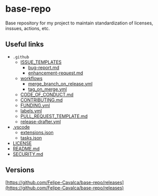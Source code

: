 # base-repo

Base repository for my project to maintain standardization of licenses, inssues, actions, etc.

## Useful links

* `.github`
  * [ISSUE_TEMPLATES](.github/ISSUE_TEMPLATE/)
    * [bug-report.md](.github/ISSUE_TEMPLATE/bug-report.md)
    * [enhancement-request.md](.github/ISSUE_TEMPLATE/enhancement-request.md)
  * [workflows](.github/workflows/)
    * [merge_branch_on_release.yml](.github/workflows/merge_branch_on_release.yml)
    * [tag_on_merge.yml](.github/workflows/tag_on_merge.yml)
  * [CODE_OF_CONDUCT.md](.github/CODE_OF_CONDUCT.md)
  * [CONTRIBUTING.md](.github/CONTRIBUTING.md)
  * [FUNDING.yml](.github/FUNDING.yml)
  * [labels.yml](.github/labels.yml)
  * [PULL_REQUEST_TEMPLATE.md](.github/PULL_REQUEST_TEMPLATE.md)
  * [release-drafter.yml](.github/release-drafter.yml)
* [.vscode](.vscode/)
  * [extensions.json](.vscode/extensions.json)
  * [tasks.json](.vscode/tasks.json)
* [LICENSE](LICENSE)
* [README.md](README.md)
* [SECURITY.md](SECURITY.md)

## Versions

[https://github.com/Felipe-Cavalca/base-repo/releases](https://github.com/Felipe-Cavalca/base-repo/releases)
